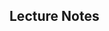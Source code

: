 ## Lecture Notes

<object data="GE2023Lecture2.pdf" type="application/pdf" width="110%" height="1500">
    <embed src="GE2023Lecture2.pdf" type="application/pdf" />
</object>